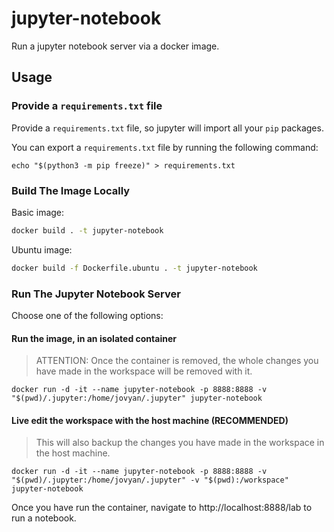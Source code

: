 # jupyter-notebook

Run a jupyter notebook server via a docker image.

## Usage

### Provide a `requirements.txt` file

Provide a `requirements.txt` file, so jupyter will import all your `pip` packages.

You can export a `requirements.txt` file by running the following command:

```
echo "$(python3 -m pip freeze)" > requirements.txt 
```

### Build The Image Locally

Basic image:

```sh
docker build . -t jupyter-notebook
```

Ubuntu image:

```sh
docker build -f Dockerfile.ubuntu . -t jupyter-notebook
```

### Run The Jupyter Notebook Server

Choose one of the following options:

#### Run the image, in an isolated container

> ATTENTION: Once the container is removed, the whole changes you have made in the workspace will be removed with it.

```
docker run -d -it --name jupyter-notebook -p 8888:8888 -v "$(pwd)/.jupyter:/home/jovyan/.jupyter" jupyter-notebook
```

#### Live edit the workspace with the host machine (RECOMMENDED)

> This will also backup the changes you have made in the workspace in the host machine.

```
docker run -d -it --name jupyter-notebook -p 8888:8888 -v "$(pwd)/.jupyter:/home/jovyan/.jupyter" -v "$(pwd):/workspace" jupyter-notebook
```

Once you have run the container, navigate to http://localhost:8888/lab to run a notebook.
